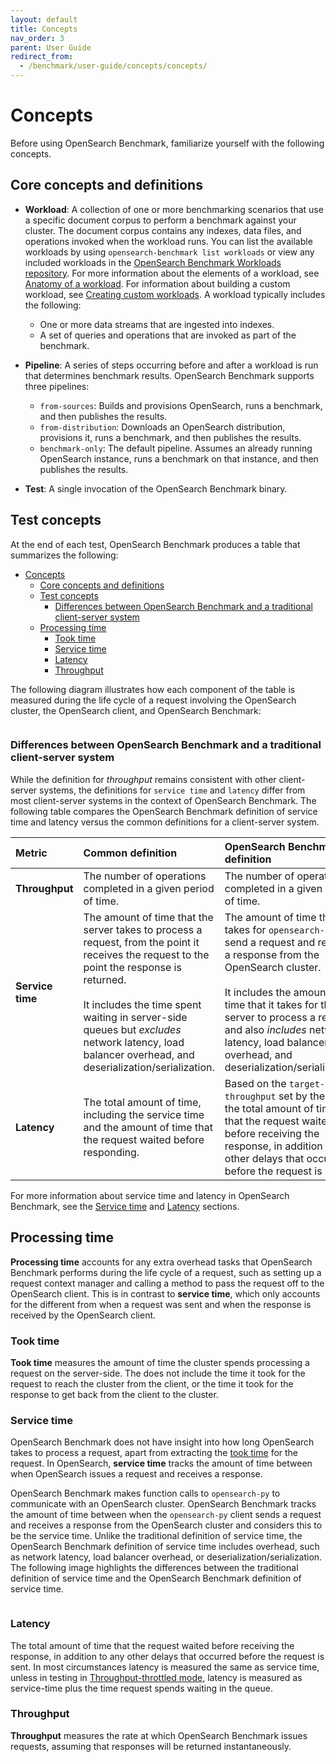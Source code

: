 ```yaml
---
layout: default
title: Concepts
nav_order: 3
parent: User Guide
redirect_from: 
  - /benchmark/user-guide/concepts/concepts/
---
```


# Concepts

Before using OpenSearch Benchmark, familiarize yourself with the following concepts.

## Core concepts and definitions

- **Workload**: A collection of one or more benchmarking scenarios that use a specific document corpus to perform a benchmark against your cluster. The document corpus contains any indexes, data files, and operations invoked when the workload runs. You can list the available workloads by using `opensearch-benchmark list workloads` or view any included workloads in the [OpenSearch Benchmark Workloads repository](https://github.com/opensearch-project/opensearch-benchmark-workloads/). For more information about the elements of a workload, see [Anatomy of a workload]({{site.url}}{{site.baseurl}}/benchmark/user-guide/understanding-workloads/anatomy-of-a-workload/). For information about building a custom workload, see [Creating custom workloads]({{site.url}}{{site.baseurl}}/benchmark/creating-custom-workloads/).  A workload typically includes the following:
  - One or more data streams that are ingested into indexes.
  - A set of queries and operations that are invoked as part of the benchmark.

- **Pipeline**: A series of steps occurring before and after a workload is run that determines benchmark results. OpenSearch Benchmark supports three pipelines:
  - `from-sources`: Builds and provisions OpenSearch, runs a benchmark, and then publishes the results.
  - `from-distribution`: Downloads an OpenSearch distribution, provisions it, runs a benchmark, and then publishes the results.
  - `benchmark-only`: The default pipeline. Assumes an already running OpenSearch instance, runs a benchmark on that instance, and then publishes the results.

- **Test**: A single invocation of the OpenSearch Benchmark binary.

## Test concepts

At the end of each test, OpenSearch Benchmark produces a table that summarizes the following: 

- [Concepts](#concepts)
  - [Core concepts and definitions](#core-concepts-and-definitions)
  - [Test concepts](#test-concepts)
    - [Differences between OpenSearch Benchmark and a traditional client-server system](#differences-between-opensearch-benchmark-and-a-traditional-client-server-system)
  - [Processing time](#processing-time)
    - [Took time](#took-time)
    - [Service time](#service-time)
    - [Latency](#latency)
    - [Throughput](#throughput)

The following diagram illustrates how each component of the table is measured during the life cycle of a request involving the OpenSearch cluster, the OpenSearch client, and OpenSearch Benchmark:

<img src="{{site.url}}{{site.baseurl}}/images/benchmark/concepts-diagram.png" alt="">

### Differences between OpenSearch Benchmark and a traditional client-server system

While the definition for _throughput_ remains consistent with other client-server systems, the definitions for `service time` and `latency` differ from most client-server systems in the context of OpenSearch Benchmark. The following table compares the OpenSearch Benchmark definition of service time and latency versus the common definitions for a client-server system.

| Metric | Common definition | **OpenSearch Benchmark definition**	|
| :--- | :--- |:--- |
| **Throughput** | The number of operations completed in a given period of time.	| The number of operations completed in a given period of time. |
| **Service time**	| The amount of time that the server takes to process a request, from the point it receives the request to the point the response is returned. </br></br> It includes the time spent waiting in server-side queues but _excludes_ network latency, load balancer overhead, and deserialization/serialization. | The amount of time that it takes for `opensearch-py` to send a request and receive a response from the OpenSearch cluster. </br> </br> It includes the amount of time that it takes for the server to process a request and also _includes_ network latency, load balancer overhead, and deserialization/serialization.  |
| **Latency** | The total amount of time, including the service time and the amount of time that the request waited before responding. | Based on the `target-throughput` set by the user, the total amount of time that the request waited before receiving the response, in addition to any other delays that occurred before the request is sent. |

For more information about service time and latency in OpenSearch Benchmark, see the [Service time](#service-time) and [Latency](#latency) sections.


## Processing time

**Processing time** accounts for any extra overhead tasks that OpenSearch Benchmark performs during the life cycle of a request, such as setting up a request context manager and calling a method to pass the request off to the OpenSearch client. This is in contrast to **service time**, which only accounts for the different from when a request was sent and when the response is received by the OpenSearch client.

### Took time

**Took time** measures the amount of time the cluster spends processing a request on the server-side. The does not include the time it took for the request to reach the cluster from the client, or the time it took for the response to get back from the client to the cluster.

### Service time

OpenSearch Benchmark does not have insight into how long OpenSearch takes to process a request, apart from extracting the [took time](#took-time) for the request. In OpenSearch, **service time** tracks the amount of time between when OpenSearch issues a request and receives a response.

OpenSearch Benchmark makes function calls to `opensearch-py` to communicate with an OpenSearch cluster. OpenSearch Benchmark tracks the amount of time between when the `opensearch-py` client sends a request and receives a response from the OpenSearch cluster and considers this to be the service time. Unlike the traditional definition of service time, the OpenSearch Benchmark definition of service time includes overhead, such as network latency, load balancer overhead, or deserialization/serialization. The following image highlights the differences between the traditional definition of service time and the OpenSearch Benchmark definition of service time.

<img src="{{site.url}}{{site.baseurl}}/images/benchmark/service-time.png" alt="">

### Latency

The total amount of time that the request waited before receiving the response, in addition to any other delays that occurred before the request is sent. In most circumstances latency is measured the same as service time, unless in testing in [Throughput-throttled mode]({{site.url}}{{site.baseurl}}/benchmark/user-guide/target-throughput/), latency is measured as service-time plus the time request spends waiting in the queue.


### Throughput

**Throughput** measures the rate at which OpenSearch Benchmark issues requests, assuming that responses will be returned instantaneously. 



